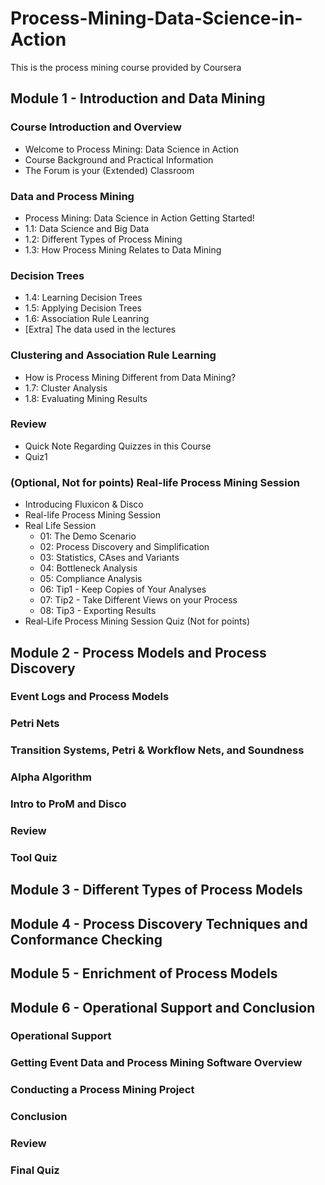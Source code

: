 # Process-Mining-Data-Science-in-Action
This is the process mining course provided by Coursera


## Module 1 - Introduction and Data Mining 
### Course Introduction and Overview
- Welcome to Process Mining: Data Science in Action
- Course Background and Practical Information
- The Forum is your (Extended) Classroom

### Data and Process Mining
- Process Mining: Data Science in Action Getting Started!
- 1.1: Data Science and Big Data
- 1.2: Different Types of Process Mining
- 1.3: How Process Mining Relates to Data Mining

### Decision Trees
- 1.4: Learning Decision Trees
- 1.5: Applying Decision Trees
- 1.6: Association Rule Leanring
- [Extra] The data used in the lectures

### Clustering and Association Rule Learning
- How is Process Mining Different from Data Mining?
- 1.7: Cluster Analysis
- 1.8: Evaluating Mining Results

### Review
- Quick Note Regarding Quizzes in this Course
- Quiz1

### (Optional, Not for points) Real-life Process Mining Session
- Introducing Fluxicon & Disco
- Real-life Process Mining Session
- Real Life Session
  - 01: The Demo Scenario
  - 02: Process Discovery and Simplification
  - 03: Statistics, CAses and Variants
  - 04: Bottleneck Analysis
  - 05: Compliance Analysis
  - 06: Tip1 - Keep Copies of Your Analyses
  - 07: Tip2 - Take Different Views on your Process
  - 08: Tip3 - Exporting Results
- Real-Life Process Mining Session Quiz (Not for points)


## Module 2 - Process Models and Process Discovery 
### Event Logs and Process Models
### Petri Nets
### Transition Systems, Petri & Workflow Nets, and Soundness
### Alpha Algorithm
### Intro to ProM and Disco
### Review
### Tool Quiz

## Module 3 - Different Types of Process Models
## Module 4 - Process Discovery Techniques and Conformance Checking 
## Module 5 - Enrichment of Process Models
## Module 6 - Operational Support and Conclusion
### Operational Support 
### Getting Event Data and Process Mining Software Overview
### Conducting a Process Mining Project
### Conclusion
### Review
### Final Quiz 

